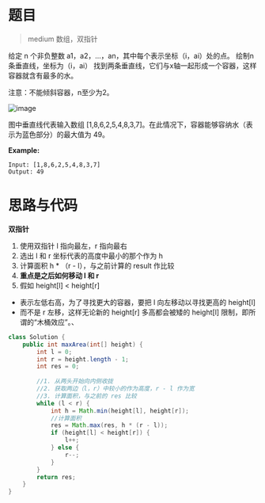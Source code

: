 # 题目

> medium 数组，双指针 

给定 n 个非负整数 a1，a2，...，an，其中每个表示坐标（i，ai）处的点。 绘制n条垂直线，坐标为（i，ai） 找到两条垂直线，它们与x轴一起形成一个容器，这样容器就含有最多的水。

注意：不能倾斜容器，n至少为2。


![image](A9212220C331489D80AF371FF72DF8A2)

图中垂直线代表输入数组 [1,8,6,2,5,4,8,3,7]。在此情况下，容器能够容纳水（表示为蓝色部分）的最大值为 49。

**Example:**

```
Input: [1,8,6,2,5,4,8,3,7]
Output: 49
```

# 思路与代码

**双指针**

1. 使用双指针 l 指向最左，r 指向最右
2. 选出 l 和 r 坐标代表的高度中最小的那个作为 h
3. 计算面积 h * （r - l），与之前计算的 result 作比较
4. **重点是之后如何移动 l 和 r**
5. 假如 height[l] < height[r]

- 表示左低右高，为了寻找更大的容器，要把 l 向左移动以寻找更高的 height[l]
- 而不是 r 左移，这样无论新的 height[r] 多高都会被矮的 height[l] 限制，即所谓的“木桶效应”。、
 
```java
class Solution {
    public int maxArea(int[] height) {
        int l = 0;
        int r = height.length - 1;
        int res = 0;
        
        //1. 从两头开始向内侧收拢
        //2. 获取两边（l，r）中较小的作为高度，r - l 作为宽
        //3. 计算面积，与之前的 res 比较
        while (l < r) {
            int h = Math.min(height[l], height[r]);
            //计算面积
            res = Math.max(res, h * (r - l));
            if (height[l] < height[r]) {
                l++;
            } else {
                r--;
            }
        }
        return res;
    }
}
```